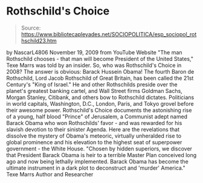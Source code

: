 # Rothschild's Choice

> Source: https://www.bibliotecapleyades.net/SOCIOPOLITICA/esp_sociopol_rothschild23.htm

by
NascarL4806
November 19, 2009
from
YouTube Website
"The man Rothschild chooses - that man will
become President of the United States," Texe Marrs was told by an
insider.
So, who was Rothschild's Choice in 2008? The
answer is obvious: Barack Hussein Obama!
The fourth Baron de Rothschild, Lord
Jacob Rothschild of Great Britain, has
been called the 21st Century's "King of Israel." He and other Rothschilds
preside over the planet's greatest banking cartel, and Wall Street firms
Goldman Sachs, Morgan Stanley, Citibank, and others bow to Rothschild
dictates.
Politicians in world capitals, Washington, D.C., London, Paris,
and Tokyo grovel before their awesome power.
Rothschild's Choice documents the astonishing rise of a young, half blood
"Prince" of Jerusalem, a Communist adept named
Barack Obama who won
Rothschilds' favor - and was rewarded for his slavish devotion to their
sinister Agenda.
Here are the revelations that dissolve the mystery of Obama's meteoric,
virtually unheralded rise to global prominence and his elevation to the
highest seat of superpower government - the White House.
"Chosen by hidden superiors, we discover that President Barack Obama is heir
to a terrible Master Plan conceived long ago and now being lethally
implemented. Barack Obama has become the ultimate instrument in a dark plot
to deconstruct and 'murder' America."
Texe Marrs
Author and Researcher
